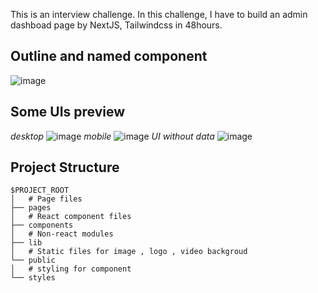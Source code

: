 This is an interview challenge. In this challenge, I have to build an admin dashboad page by NextJS, Tailwindcss in 48hours. 

## Outline and named component
![image](https://github.com/user-attachments/assets/2c3e01a5-3556-406d-82c4-9358b29e0e77)

## Some UIs preview
_desktop_
![image](https://github.com/user-attachments/assets/1b0cd155-e115-4274-81a0-965e80c9f444)
_mobile_
![image](https://github.com/user-attachments/assets/265bd8d4-0b73-4cd0-8691-adcd6c87e059)
_UI without data_
![image](https://github.com/user-attachments/assets/3cf9b664-95ce-4401-80de-8bb46720d799)

## Project Structure
```
$PROJECT_ROOT
│   # Page files
├── pages
│   # React component files
├── components
│   # Non-react modules
├── lib
│   # Static files for image , logo , video backgroud
└── public
│   # styling for component
└── styles
```
